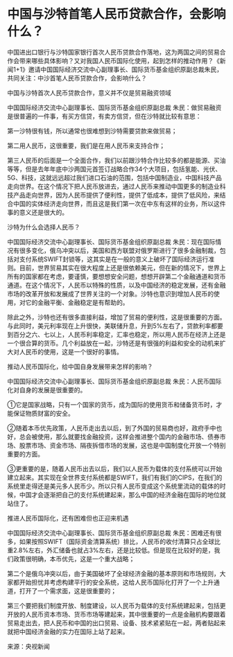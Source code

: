 # 中国与沙特首笔人民币贷款合作，会影响什么？

中国进出口银行与沙特国家银行首次人民币贷款合作落地，这为两国之间的贸易合作会带来哪些具体影响？又对我国人民币国际化使用，起到怎样的推动作用？《新闻1+1》邀请中国国际经济交流中心副理事长、国际货币基金组织原副总裁朱民，共同关注：中沙首笔人民币贷款合作，会影响什么？

中国与沙特首次人民币贷款合作，意义并不仅是贸易融资领域

中国国际经济交流中心副理事长、国际货币基金组织原副总裁 朱民：做贸易融资是很普遍的一件事，有买方信贷，有卖方信贷，但在沙特就比较有意思：

第一沙特很有钱，所以通常也很难想到沙特需要贷款来做贸易；

第二用人民币，这很重要，我们是在用人民币来支持合作；

第三人民币的后面是一个全面合作，我们以前跟沙特合作比较多的都是能源、买油等等，但是去年年底中沙两国元首签订战略合作34个大项目，包括氢能、光伏、5G、科技，这就远远超过我们进口石油的范围，包括中国制造业，中国科技产品走向世界。在这个情况下把人民币放进去，通过人民币来推动中国更多的制造业科技产品走向世界，因为人民币提供了便利性，提供了低成本，提供了低风险，来结合中国的实体经济走向世界，而且这是我们第一次在中东有这样的业务，所以这件事的意义还是很大的。

沙特为什么会选择人民币？

中国国际经济交流中心副理事长、国际货币基金组织原副总裁
朱民：现在国际情况有很多变化，俄乌冲突以后，美国和西方联盟对俄罗斯进行了很多金融制裁，包括对支付系统SWIFT封锁等，这其实是在一般的意义上破坏了国际经济运行准则。目前，世界贸易其实在很大程度上还是很依赖美元，但在新的情况下，世界上所有的国家都在考虑，要谨慎，要想想安全问题，想想开辟第二个金融通道和货币通道。在这个情况下，人民币以特殊的性质，以及中国经济的稳定发展，还有金融市场的改革开放和发展成了世界关注的一个对象。沙特也意识到增加人民币的使用，对它的金融平衡、金融稳定是有帮助的。

除此之外，沙特也还有很多直接利益，增加了贸易的便利性，这是很重要的方面。与此同时，美元利率现在上升很快，美联储升息，升到5%左右了，贷款利率都要到百分之六、七以上，人民币利率稳定，汇率也稳定，所以用人民币在经济上还是一个很合算的货币。几个利益放在一起，沙特还是有很强的利益和安全的动机来扩大对人民币的使用，这是一个很好的事情。

推动人民币国际化，给中国自身发展带来怎样的影响？

中国国际经济交流中心副理事长、国际货币基金组织原副总裁 朱民：人民币国际化对自身的发展是很重要的。

①它是国家战略，只有一个国家的货币，成为国际的使用货币和储备货币时，才能保证物质财富的安全。

②随着本币优先政策，人民币走出去以后，到了外国的贸易商也好，政府手中也好，总会被使用，那么就要找金融投资，这样会推进整个国内的金融市场、债券市场、股票市场、资金市场、隔夜拆借市场的发展，这也是中国制度化开放一个特别重要的方面。

③更重要的是，随着人民币出去以后，我们以人民币为载体的支付系统可以开始建立起来。其实现在全世界支付系统都是SWIFT，我们有我们的CIPS，在我们的系统里走得还是美元多人民币少。所以只有人民币变成这个系统里流动的载体的时候，中国才会逐渐把自己的支付系统建起来，那么中国的经济金融在国际的地位就站住了。

推进人民币国际化，还有困难但也正迎来机遇

中国国际经济交流中心副理事长、国际货币基金组织原副总裁
朱民：困难还有很多，如果按照SWIFT（国际资金清算系统）排比，人民币的收付清算只占全球比重2.8%左右，外汇储备也就占3%左右，还是比较低。但是现在比较好的是，我们政策很明确，本币优先，这是一个重大战略；

第二个是俄乌冲突以后，由于美国破坏了全球经济金融的基本原则和市场规则，大家都开始担忧并考虑构建平行的安全系统，这给人民币国际化打开了一个上升通道，打开了一个需求面，这是很重要的；

第三个要把我们制度开放、制度建设，以人民币为载体的支付系统建起来，包括更开放的人民币资本市场、货币市场等建起来，其中很重要的一点是金融机构要跟着贸易走出去，把人民币和中国的出口贸易、设备、技术紧紧贴在一起，两者贴起来就把中国经济金融的实力在国际上站了起来。

来源：央视新闻

